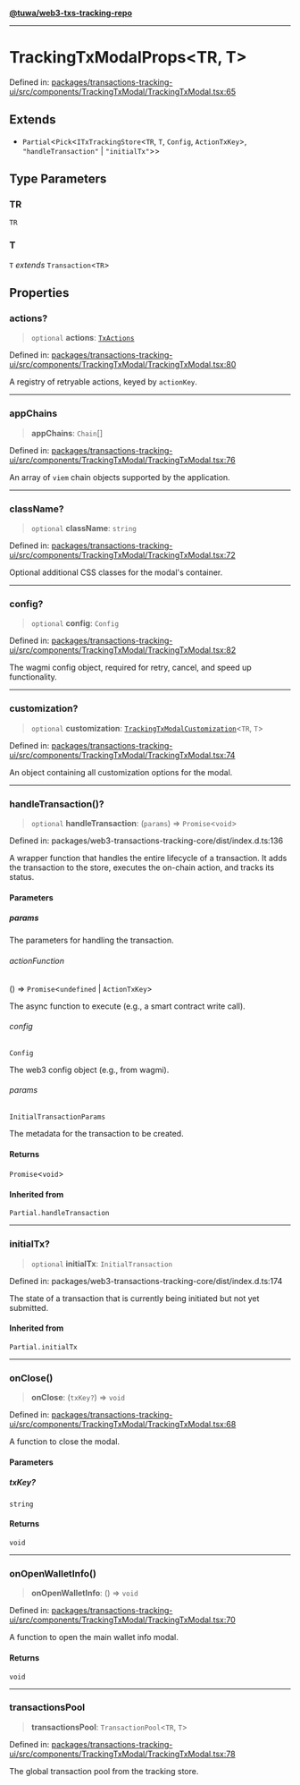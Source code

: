 [**@tuwa/web3-txs-tracking-repo**](../../../README.md)

***

# TrackingTxModalProps\<TR, T\>

Defined in: [packages/transactions-tracking-ui/src/components/TrackingTxModal/TrackingTxModal.tsx:65](https://github.com/TuwaIO/web3-transactions-tracking/blob/b63ee874e01b037e0ee503214c6cfe4d0ac7491c/packages/transactions-tracking-ui/src/components/TrackingTxModal/TrackingTxModal.tsx#L65)

## Extends

- `Partial`\<`Pick`\<`ITxTrackingStore`\<`TR`, `T`, `Config`, `ActionTxKey`\>, `"handleTransaction"` \| `"initialTx"`\>\>

## Type Parameters

### TR

`TR`

### T

`T` *extends* `Transaction`\<`TR`\>

## Properties

### actions?

> `optional` **actions**: [`TxActions`](../type-aliases/TxActions.md)

Defined in: [packages/transactions-tracking-ui/src/components/TrackingTxModal/TrackingTxModal.tsx:80](https://github.com/TuwaIO/web3-transactions-tracking/blob/b63ee874e01b037e0ee503214c6cfe4d0ac7491c/packages/transactions-tracking-ui/src/components/TrackingTxModal/TrackingTxModal.tsx#L80)

A registry of retryable actions, keyed by `actionKey`.

***

### appChains

> **appChains**: `Chain`[]

Defined in: [packages/transactions-tracking-ui/src/components/TrackingTxModal/TrackingTxModal.tsx:76](https://github.com/TuwaIO/web3-transactions-tracking/blob/b63ee874e01b037e0ee503214c6cfe4d0ac7491c/packages/transactions-tracking-ui/src/components/TrackingTxModal/TrackingTxModal.tsx#L76)

An array of `viem` chain objects supported by the application.

***

### className?

> `optional` **className**: `string`

Defined in: [packages/transactions-tracking-ui/src/components/TrackingTxModal/TrackingTxModal.tsx:72](https://github.com/TuwaIO/web3-transactions-tracking/blob/b63ee874e01b037e0ee503214c6cfe4d0ac7491c/packages/transactions-tracking-ui/src/components/TrackingTxModal/TrackingTxModal.tsx#L72)

Optional additional CSS classes for the modal's container.

***

### config?

> `optional` **config**: `Config`

Defined in: [packages/transactions-tracking-ui/src/components/TrackingTxModal/TrackingTxModal.tsx:82](https://github.com/TuwaIO/web3-transactions-tracking/blob/b63ee874e01b037e0ee503214c6cfe4d0ac7491c/packages/transactions-tracking-ui/src/components/TrackingTxModal/TrackingTxModal.tsx#L82)

The wagmi config object, required for retry, cancel, and speed up functionality.

***

### customization?

> `optional` **customization**: [`TrackingTxModalCustomization`](../type-aliases/TrackingTxModalCustomization.md)\<`TR`, `T`\>

Defined in: [packages/transactions-tracking-ui/src/components/TrackingTxModal/TrackingTxModal.tsx:74](https://github.com/TuwaIO/web3-transactions-tracking/blob/b63ee874e01b037e0ee503214c6cfe4d0ac7491c/packages/transactions-tracking-ui/src/components/TrackingTxModal/TrackingTxModal.tsx#L74)

An object containing all customization options for the modal.

***

### handleTransaction()?

> `optional` **handleTransaction**: (`params`) => `Promise`\<`void`\>

Defined in: packages/web3-transactions-tracking-core/dist/index.d.ts:136

A wrapper function that handles the entire lifecycle of a transaction.
It adds the transaction to the store, executes the on-chain action, and tracks its status.

#### Parameters

##### params

The parameters for handling the transaction.

###### actionFunction

() => `Promise`\<`undefined` \| `ActionTxKey`\>

The async function to execute (e.g., a smart contract write call).

###### config

`Config`

The web3 config object (e.g., from wagmi).

###### params

`InitialTransactionParams`

The metadata for the transaction to be created.

#### Returns

`Promise`\<`void`\>

#### Inherited from

`Partial.handleTransaction`

***

### initialTx?

> `optional` **initialTx**: `InitialTransaction`

Defined in: packages/web3-transactions-tracking-core/dist/index.d.ts:174

The state of a transaction that is currently being initiated but not yet submitted.

#### Inherited from

`Partial.initialTx`

***

### onClose()

> **onClose**: (`txKey?`) => `void`

Defined in: [packages/transactions-tracking-ui/src/components/TrackingTxModal/TrackingTxModal.tsx:68](https://github.com/TuwaIO/web3-transactions-tracking/blob/b63ee874e01b037e0ee503214c6cfe4d0ac7491c/packages/transactions-tracking-ui/src/components/TrackingTxModal/TrackingTxModal.tsx#L68)

A function to close the modal.

#### Parameters

##### txKey?

`string`

#### Returns

`void`

***

### onOpenWalletInfo()

> **onOpenWalletInfo**: () => `void`

Defined in: [packages/transactions-tracking-ui/src/components/TrackingTxModal/TrackingTxModal.tsx:70](https://github.com/TuwaIO/web3-transactions-tracking/blob/b63ee874e01b037e0ee503214c6cfe4d0ac7491c/packages/transactions-tracking-ui/src/components/TrackingTxModal/TrackingTxModal.tsx#L70)

A function to open the main wallet info modal.

#### Returns

`void`

***

### transactionsPool

> **transactionsPool**: `TransactionPool`\<`TR`, `T`\>

Defined in: [packages/transactions-tracking-ui/src/components/TrackingTxModal/TrackingTxModal.tsx:78](https://github.com/TuwaIO/web3-transactions-tracking/blob/b63ee874e01b037e0ee503214c6cfe4d0ac7491c/packages/transactions-tracking-ui/src/components/TrackingTxModal/TrackingTxModal.tsx#L78)

The global transaction pool from the tracking store.
